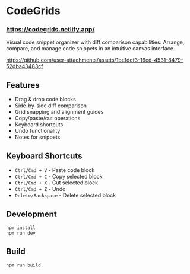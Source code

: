# CodeGrids

### https://codegrids.netlify.app/

Visual code snippet organizer with diff comparison capabilities. Arrange, compare, and manage code snippets in an intuitive canvas interface.

https://github.com/user-attachments/assets/1be1dcf3-16cd-4531-8479-52dba43483cf


## Features

- Drag & drop code blocks
- Side-by-side diff comparison
- Grid snapping and alignment guides
- Copy/paste/cut operations
- Keyboard shortcuts
- Undo functionality
- Notes for snippets

## Keyboard Shortcuts

- `Ctrl/Cmd + V` - Paste code block
- `Ctrl/Cmd + C` - Copy selected block
- `Ctrl/Cmd + X` - Cut selected block
- `Ctrl/Cmd + Z` - Undo
- `Delete/Backspace` - Delete selected block

## Development

```bash
npm install
npm run dev
```

## Build

```bash
npm run build
```
